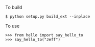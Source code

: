 To build

    $ python setup.py build_ext --inplace
    

To use

    >>> from hello import say_hello_to
    >>> say_hello_to("Jeff")

